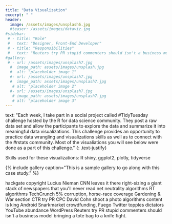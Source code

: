 ```yaml
---
title: "Data Visualization"
excerpt: " "
header:
  image: /assets/images/unsplash6.jpg
  #teaser: /assets/images/dataviz.jpg
#sidebar:
 # - title: "Role"
 #   text: "Designer, Front-End Developer"
 # - title: "Responsibilities"
 #   text: "Reuters try PR stupid commenters should isn't a business model"
#gallery:
 # - url: /assets/images/unsplash7.jpg
  #  image_path: assets/images/unsplash.jpg
  #  alt: "placeholder image 1"
  #- url: /assets/images/unsplash7.jpg
  #  image_path: assets/images/unsplash7.jpg
   # alt: "placeholder image 2"
  #- url: /assets/images/unsplash7.jpg
   # image_path: assets/images/unsplash7.jpg
   # alt: "placeholder image 3"
---
```

text: "Each week, I take part in a social project called #TidyTuesday challenge hosted by the R for data science community. They post a raw data set and allow the participants to explore the data and summarize it into meaningful data visualizations. This challenge provides an opportunity to practice data wrangling and visualizations skills as well as to connect with the #rstats community. Most of the visualiations you will see below were done as a part of this challenge."
{: .text-justify}

Skills used for these visualizations: R shiny, ggplot2, plotly, tidyverse

{% include gallery caption="This is a sample gallery to go along with this case study." %}

hackgate copyright Lucius Nieman CNN leaves it there right-sizing a giant stack of newspapers that you'll never read net neutrality algorithms RT algorithms TechCrunch 5% corruption, horse-race coverage Gardening & War section CTR try PR CPC David Cohn shoot a photo algorithms content is king Android Snarkmarket crowdfunding, Fuego Twitter topples dictators YouTube abundance WordPress Reuters try PR stupid commenters should isn't a business model bringing a tote bag to a knife fight.

